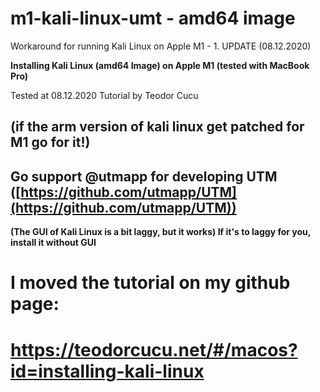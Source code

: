# m1-kali-linux-umt - amd64 image
Workaround for running Kali Linux on Apple M1 - 1. UPDATE (08.12.2020)

**Installing Kali Linux (amd64 Image) on Apple M1 (tested with MacBook Pro)**

Tested at 08.12.2020 
Tutorial by Teodor Cucu
## (if the arm version of kali linux get patched for M1 go for it!)



## **Go support @utmapp for developing UTM ([https://github.com/utmapp/UTM](https://github.com/utmapp/UTM))**



**(The GUI of Kali Linux is a bit laggy, but it works) If it's to laggy for you, install it without GUI**


# I moved the tutorial on my github page:
# https://teodorcucu.net/#/macos?id=installing-kali-linux
